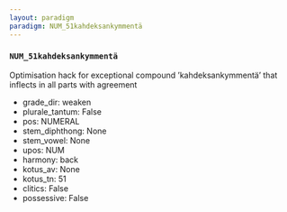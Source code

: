 ```yaml
---
layout: paradigm
paradigm: NUM_51kahdeksankymmentä
---
```

### ` NUM_51kahdeksankymmentä `

Optimisation hack for exceptional compound ’kahdeksankymmentä’ that inflects in all parts with agreement
* grade_dir: weaken
* plurale_tantum: False
* pos: NUMERAL
* stem_diphthong: None
* stem_vowel: None
* upos: NUM
* harmony: back
* kotus_av: None
* kotus_tn: 51
* clitics: False
* possessive: False
